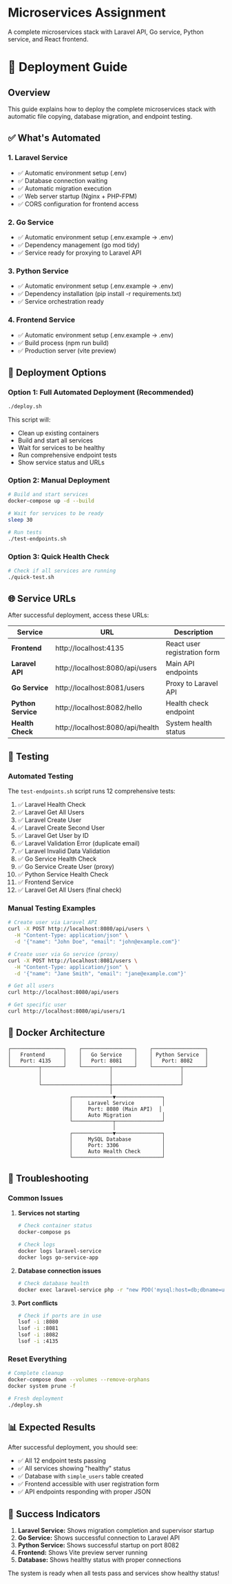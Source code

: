 # Microservices Assignment

A complete microservices stack with Laravel API, Go service, Python service, and React frontend.

# 🚀 Deployment Guide

## Overview
This guide explains how to deploy the complete microservices stack with automatic file copying, database migration, and endpoint testing.

## ✅ What's Automated

### 1. Laravel Service
- ✅ Automatic environment setup (.env)
- ✅ Database connection waiting
- ✅ Automatic migration execution
- ✅ Web server startup (Nginx + PHP-FPM)
- ✅ CORS configuration for frontend access

### 2. Go Service
- ✅ Automatic environment setup (.env.example → .env)
- ✅ Dependency management (go mod tidy)
- ✅ Service ready for proxying to Laravel API

### 3. Python Service
- ✅ Automatic environment setup (.env.example → .env)
- ✅ Dependency installation (pip install -r requirements.txt)
- ✅ Service orchestration ready

### 4. Frontend Service
- ✅ Automatic environment setup (.env.example → .env)
- ✅ Build process (npm run build)
- ✅ Production server (vite preview)

## 🎯 Deployment Options

### Option 1: Full Automated Deployment (Recommended)
```bash
./deploy.sh
```
This script will:
- Clean up existing containers
- Build and start all services
- Wait for services to be healthy
- Run comprehensive endpoint tests
- Show service status and URLs

### Option 2: Manual Deployment
```bash
# Build and start services
docker-compose up -d --build

# Wait for services to be ready
sleep 30

# Run tests
./test-endpoints.sh
```

### Option 3: Quick Health Check
```bash
# Check if all services are running
./quick-test.sh
```

## 🌐 Service URLs

After successful deployment, access these URLs:

| Service | URL | Description |
|---------|-----|-------------|
| **Frontend** | http://localhost:4135 | React user registration form |
| **Laravel API** | http://localhost:8080/api/users | Main API endpoints |
| **Go Service** | http://localhost:8081/users | Proxy to Laravel API |
| **Python Service** | http://localhost:8082/hello | Health check endpoint |
| **Health Check** | http://localhost:8080/api/health | System health status |

## 🧪 Testing

### Automated Testing
The `test-endpoints.sh` script runs 12 comprehensive tests:

1. ✅ Laravel Health Check
2. ✅ Laravel Get All Users
3. ✅ Laravel Create User
4. ✅ Laravel Create Second User
5. ✅ Laravel Get User by ID
6. ✅ Laravel Validation Error (duplicate email)
7. ✅ Laravel Invalid Data Validation
8. ✅ Go Service Health Check
9. ✅ Go Service Create User (proxy)
10. ✅ Python Service Health Check
11. ✅ Frontend Service
12. ✅ Laravel Get All Users (final check)

### Manual Testing Examples
```bash
# Create user via Laravel API
curl -X POST http://localhost:8080/api/users \
  -H "Content-Type: application/json" \
  -d '{"name": "John Doe", "email": "john@example.com"}'

# Create user via Go service (proxy)
curl -X POST http://localhost:8081/users \
  -H "Content-Type: application/json" \
  -d '{"name": "Jane Smith", "email": "jane@example.com"}'

# Get all users
curl http://localhost:8080/api/users

# Get specific user
curl http://localhost:8080/api/users/1
```

## 🐳 Docker Architecture

```
┌─────────────────┐    ┌─────────────────┐    ┌─────────────────┐
│   Frontend      │    │   Go Service    │    │ Python Service  │
│   Port: 4135    │    │   Port: 8081    │    │   Port: 8082    │
└─────────┬───────┘    └─────────┬───────┘    └─────────┬───────┘
          │                      │                      │
          │                      │                      │
          └──────────────────────┼──────────────────────┘
                                 │
                    ┌─────────────▼───────────────┐
                    │     Laravel Service         │
                    │     Port: 8080 (Main API)  │
                    │     Auto Migration          │
                    └─────────────┬───────────────┘
                                  │
                    ┌─────────────▼───────────────┐
                    │     MySQL Database          │
                    │     Port: 3306              │
                    │     Auto Health Check       │
                    └─────────────────────────────┘
```

## 🔧 Troubleshooting

### Common Issues

1. **Services not starting**
   ```bash
   # Check container status
   docker-compose ps
   
   # Check logs
   docker logs laravel-service
   docker logs go-service-app
   ```

2. **Database connection issues**
   ```bash
   # Check database health
   docker exec laravel-service php -r "new PDO('mysql:host=db;dbname=users_db', 'root', 'example');"
   ```

3. **Port conflicts**
   ```bash
   # Check if ports are in use
   lsof -i :8080
   lsof -i :8081
   lsof -i :8082
   lsof -i :4135
   ```

### Reset Everything
```bash
# Complete cleanup
docker-compose down --volumes --remove-orphans
docker system prune -f

# Fresh deployment
./deploy.sh
```

## 📊 Expected Results

After successful deployment, you should see:

- ✅ All 12 endpoint tests passing
- ✅ All services showing "healthy" status
- ✅ Database with `simple_users` table created
- ✅ Frontend accessible with user registration form
- ✅ API endpoints responding with proper JSON

## 🎉 Success Indicators

1. **Laravel Service:** Shows migration completion and supervisor startup
2. **Go Service:** Shows successful connection to Laravel API
3. **Python Service:** Shows successful startup on port 8082
4. **Frontend:** Shows Vite preview server running
5. **Database:** Shows healthy status with proper connections

The system is ready when all tests pass and services show healthy status!

